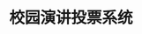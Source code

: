 <!--
 * @Author: awsl1414 3030994569@qq.com
 * @Date: 2024-08-11 18:01:40
 * @LastEditors: awsl1414 3030994569@qq.com
 * @LastEditTime: 2024-08-11 18:01:44
 * @FilePath: /hnuahe-presentation-voting-ranking/README.md
 * @Description: 
 * 
-->

# 校园演讲投票系统
